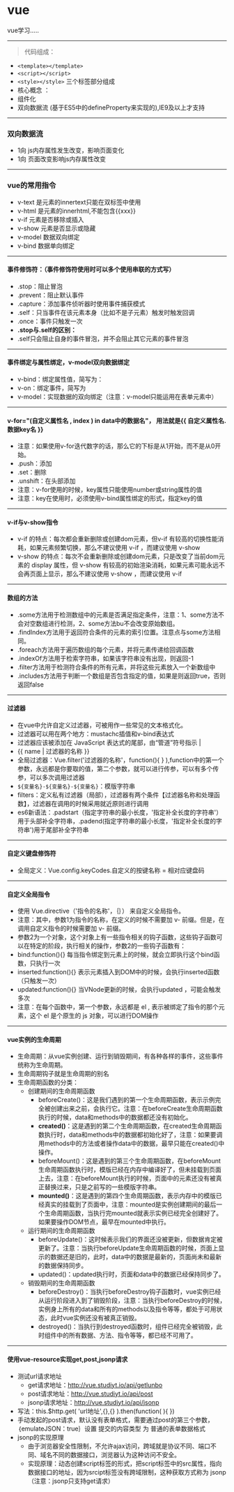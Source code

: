 # vue
vue学习.....

<hr />

> 代码组成：
- `<template></template>`
- `<script></script>`
- `<style></style>`   三个标签部分组成
- 核心概念 ：
- 组件化
- 双向数据流 (基于ES5中的defineProperty来实现的),IE9及以上才支持
<hr />

### 双向数据流
- 1向  js内存属性发生改变，影响页面变化
- 1向  页面改变影响js内存属性改变
	
<hr />

### vue的常用指令
- v-text 是元素的innertext只能在双标签中使用
- v-html 是元素的innerhtml,不能包含{{xxx}}
- v-if   元素是否移除或插入
- v-show 元素是否显示或隐藏
- v-model 数据双向绑定
- v-bind  数据单向绑定


<hr />

<a name="e7909c5b"></a>
#### 事件修饰符：（事件修饰符使用时可以多个使用串联的方式写）
* .stop：阻止冒泡
* .prevent：阻止默认事件
* .capture：添加事件侦听器时使用事件捕获模式
* .self：只当事件在该元素本身（比如不是子元素）触发时触发回调
* .once：事件只触发一次
* **.stop与.self的区别：**
* .self只会阻止自身的事件冒泡，并不会阻止其它元素的事件冒泡

<hr />


<a name="8b0429ba"></a>
#### 事件绑定与属性绑定，v-model双向数据绑定
* v-bind：绑定属性值，简写为：
* v-on：绑定事件，简写为 
* v-model：实现数据的双向绑定（注意：v-model只能运用在表单元素中）

<hr />

<a name="ebb91e64"></a>
#### v-for="(自定义属性名 , index )   in    data中的数据名"，   用法就是{{  自定义属性名.数据key名   }}
* 注意：如果使用v-for迭代数字的话，那么它的下标是从1开始，而不是从0开始。
* .push：添加
* .set：删除
* .unshift：在头部添加
* 注意：v-for使用的时候，key属性只能使用number或string属性的值
* 注意：key在使用时，必须使用v-bind属性绑定的形式，指定key的值

<hr />

<a name="69d99266"></a>
#### v-if与v-show指令
* v-if 的特点：每次都会重新删除或创建dom元素，但v-if 有较高的切换性能消耗，如果元素频繁切换，那么不建议使用 v-if ，而建议使用 v-show
* v-show 的特点：每次不会重新删除或创建dom元素，只是改变了当前dom元素的  display 属性，但 v-show 有较高的初始渲染消耗，如果元素可能永远不会再页面上显示，那么不建议使用 v-show ，而建议使用 v-if 

<hr />

<a name="cc553d30"></a>
#### 数组的方法
* .some方法用于检测数组中的元素是否满足指定条件，注意：1、some方法不会对空数组进行检测，2、some方法bu不会改变原始数组。
* .findIndex方法用于返回符合条件的元素的索引位置。注意点与some方法相同。
* .foreach方法用于遍历数组的每个元素，并将元素传递给回调函数
* .indexOf方法用于检索字符串，如果该字符串没有出现，则返回-1
* .filter方法用于检测符合条件的所有元素，并将这些元素放入一个新数组中
* .includes方法用于判断一个数组是否包含指定的值，如果是则返回true，否则返回false

<hr />


<a name="04bd0c61"></a>
#### 过滤器
* 在vue中允许自定义过滤器，可被用作一些常见的文本格式化。
* 过滤器可以用在两个地方：mustachc插值和v-bind表达式
* 过滤器应该被添加在 JavaScript 表达式的尾部，由“管道”符号指示   |
* {{ name  |   过滤器的名称 }}
* 全局过滤器：Vue.filter('过滤器的名称'，function(){ } ),function中的第一个参数，永远都是你要取的值，第二个参数，就可以进行传参，可以有多个传参，可以多次调用过滤器
* `${变量名}-${变量名}-${变量名}`：模版字符串
* filters：定义私有过滤器（局部），过滤器有两个条件【过滤器名称和处理函数】，过滤器在调用的时候采用就近原则进行调用
* es6新语法：.padstart（指定字符串的最小长度，'指定补全长度的字符串'）用于头部补全字符串，.padend(指定字符串的最小长度，'指定补全长度的字符串')用于尾部补全字符串

<hr />

<a name="0be1d466"></a>
#### 自定义键盘修饰符
* 全局定义：Vue.config.keyCodes.自定义的按键名称  =   相对应键盘码

<hr />

<a name="e16c6d26"></a>
#### 自定义全局指令
* 使用  Vue.directive（'指令的名称'，｛｝）  来自定义全局指令。
* 注意：其中，参数1为指令的名称，在定义的时候不需要加 v- 前缀。但是，在调用自定义指令的时候需要加   v-  前缀。
* 参数2为一个对象，这个对象上有一些指令相关的钩子函数，这些钩子函数可以在特定的阶段，执行相关的操作，参数2的一些钩子函数有：
* bind:function(){}    每当指令绑定到元素上的时候，就会立即执行这个bind函数，只执行一次
* inserted:function(){}   表示元素插入到DOM中的时候，会执行inserted函数（只触发一次）
* updated:function(){} 当VNode更新的时候，会执行updated ，可能会触发多次
* 注意：在每个函数中，第一个参数，永远都是  el , 表示被绑定了指令的那个元素，这个  el  是个原生的 js 对象，可以进行DOM操作

<hr />

<a name="407afa31"></a>
#### vue实例的生命周期
* 生命周期：从vue实例创建、运行到销毁期间，有各种各样的事件，这些事件统称为生命周期。
* 生命周期钩子就是生命周期的别名
* 生命周期函数的分类：
  * 创建期间的生命周期函数
    * beforeCreate()：这是我们遇到的第一个生命周期函数，表示示例完全被创建出来之前，会执行它。注意：在beforeCreate生命周期函数执行的时候，data和methods中的数据都还没有初始化。
    * **created()**：这是遇到的第二个生命周期函数，在created生命周期函数执行时，data和methods中的数据都初始化好了，注意：如果要调用methods中的方法或者操作data中的数据，最早只能在created()中操作。 
    * beforeMount()：这是遇到的第三个生命周期函数，在beforeMount生命周期函数执行时，模版已经在内存中编译好了，但未挂载到页面上去，注意：在beforeMount执行的时候，页面中的元素还没有被真正替换过来，只是之前写的一些模版字符串。
    * **mounted()**：这是遇到的第四个生命周期函数，表示内存中的模版已经真实的挂载到了页面中，注意：mounted是实例创建期间的最后一个生命周期函数，当执行完mounted就表示实例已经完全创建好了。如果要操作DOM节点，最早在mounted中执行。 
  * 运行期间的生命周期函数
    * beforeUpdate()：这时候表示我们的界面还没被更新，但数据肯定被更新了。注意：当执行beforeUpdate生命周期函数的时候，页面上显示的数据还是旧的，此时，data中的数据是最新的，页面尚未和最新的数据保持同步。
    * updated()：updated执行时，页面和data中的数据已经保持同步了。
  * 销毁期间的生命周期函数
    * beforeDestroy()：当执行beforeDestroy钩子函数时，vue实例已经从运行阶段进入到了销毁阶段，注意：当执行beforeDestroy的时候，实例身上所有的data和所有的methods以及指令等等，都处于可用状态，此时vue实例还没有被真正销毁。
    * destroyed()：当执行到destroyed函数时，组件已经完全被销毁，此时组件中的所有数据、方法、指令等等，都已经不可用了。

<hr />

<a name="4377a9ae"></a>
#### 使用vue-resource实现get,post,jsonp请求
* 测试url请求地址
  * get请求地址：http://vue.studiyt.io/api/getlunbo
  * post请求地址：http://vue.studiyt.io/api/post
  * jsonp请求地址：http://vue.studiyt.io/api/jsonp
* 写法：this.$http.get( 'url地址',{},{} ).then(function( ){ })
* 手动发起的post请求，默认没有表单格式，需要通过post的第三个参数，｛emulateJSON：true｝设置 提交的内容类型 为 普通的表单数据格式 
* jsonp的实现原理 
  * 由于浏览器安全性限制，不允许ajax访问，跨域就是协议不同、端口不同、域名不同的数据接口，浏览器认为这种访问不安全。
  * 实现原理：动态创建script标签的形式，把script标签中的src属性，指向数据接口的地址，因为srcipt标签没有跨域限制，这种获取方式称为  jsonp（注意：jsonp只支持get请求）

